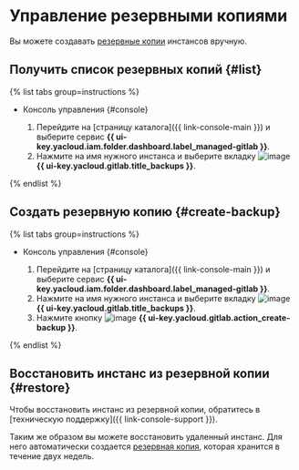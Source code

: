 # Управление резервными копиями

Вы можете создавать [резервные копии](../../concepts/backup.md) инстансов вручную.

## Получить список резервных копий {#list}

{% list tabs group=instructions %}

- Консоль управления {#console}

  1. Перейдите на [страницу каталога]({{ link-console-main }}) и выберите сервис **{{ ui-key.yacloud.iam.folder.dashboard.label_managed-gitlab }}**.
  1. Нажмите на имя нужного инстанса и выберите вкладку ![image](../../../_assets/console-icons/archive.svg) **{{ ui-key.yacloud.gitlab.title_backups }}**.

{% endlist %}

## Создать резервную копию {#create-backup}

{% list tabs group=instructions %}

- Консоль управления {#console}

  1. Перейдите на [страницу каталога]({{ link-console-main }}) и выберите сервис **{{ ui-key.yacloud.iam.folder.dashboard.label_managed-gitlab }}**.
  1. Нажмите на имя нужного инстанса и выберите вкладку ![image](../../../_assets/console-icons/archive.svg) **{{ ui-key.yacloud.gitlab.title_backups }}**.
  1. Нажмите кнопку ![image](../../../_assets/console-icons/plus.svg) **{{ ui-key.yacloud.gitlab.action_create-backup }}**.

{% endlist %}

## Восстановить инстанс из резервной копии {#restore}

Чтобы восстановить инстанс из резервной копии, обратитесь в [техническую поддержку]({{ link-console-support }}).

Таким же образом вы можете восстановить удаленный инстанс. Для него автоматически создается [резервная копия](../../concepts/backup.md), которая хранится в течение двух недель.
